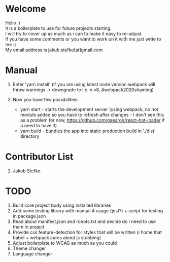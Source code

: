 # Welcome

Hello :)  
It is a boilerplate to use for future projects starting.  
I will try to cover up as much as i can to make it easy to re-adjust.  
If you have some comments or you want to work on it with me just write to me :)  
My email address is jakub.stefko[at]gmail.com  

# Manual

1. Enter 'yarn install' (if you are using latest node version webpack will throw warnings -> downgrade to i.e. n v8, #webpack2020shaming)
2. Now you have few possibilities:

   - yarn start - starts the development server (using webpack, no hot module added so you have to refresh after changes - I don't see this as a problem for now, https://github.com/gaearon/react-hot-loader if u need to have it)
   - yarn build - bundles the app into static production build in './dist' directory

# Contributor List

1. Jakub Stefko

# TODO

1. Build core project body using installed libraries
2. Add some testing library with manual 4 usage (jest?) + script for testing in package.json
3. Read about manifest.json and robots.txt and decide do i need to use them in project
4. Provide css feature-detection for styles that will be written (i home that babel + webpack cares about js stubbing)
5. Adjust boilerplate to WCAG as much as you could
6. Theme changer
7. Language changer

